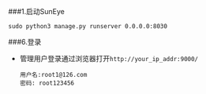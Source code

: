 ###1.启动SunEye


    sudo python3 manage.py runserver 0.0.0.0:8030
    

###6.登录
*   管理用户登录通过浏览器打开`http://your_ip_addr:9000/`
    
        用户名:root1@126.com
        密码: root123456

